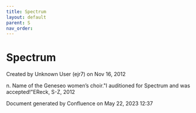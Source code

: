 ```yaml
---
title: Spectrum
layout: default
parent: S
nav_order:
---
```


# Spectrum

Created by  Unknown User (ejr7) on Nov 16, 2012

n. Name of the Geneseo women’s choir.&quot;I auditioned for Spectrum and was accepted!&quot;EReck, S-Z, 2012

Document generated by Confluence on May 22, 2023 12:37


